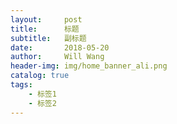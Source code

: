 ```yaml
---
layout:     post
title:      标题
subtitle:   副标题
date:       2018-05-20
author:     Will Wang
header-img: img/home_banner_ali.png
catalog: true
tags:
    - 标签1
    - 标签2
---
```


